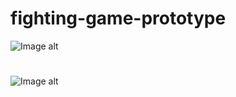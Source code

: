 # fighting-game-prototype
![Image alt](https://i.ibb.co/YDxSCys/1.png)
#
![Image alt](https://i.ibb.co/VpQRbM8/2.png)

